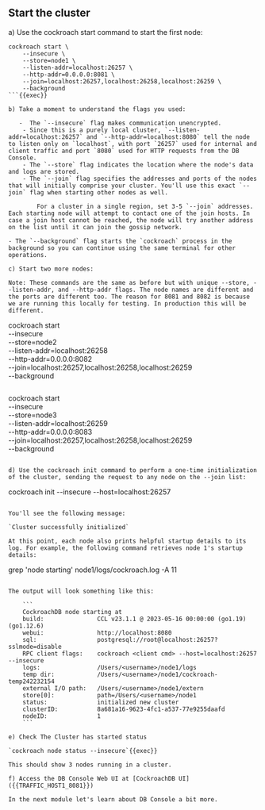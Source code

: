 ## Start the cluster

a) Use the cockroach start command to start the first node:

```
cockroach start \
    --insecure \
    --store=node1 \
    --listen-addr=localhost:26257 \
    --http-addr=0.0.0.0:8081 \
    --join=localhost:26257,localhost:26258,localhost:26259 \
    --background
```{{exec}}

b) Take a moment to understand the flags you used:

   -  The `--insecure` flag makes communication unencrypted.
    - Since this is a purely local cluster, `--listen-addr=localhost:26257` and `--http-addr=localhost:8080` tell the node to listen only on `localhost`, with port `26257` used for internal and client traffic and port `8080` used for HTTP requests from the DB Console.
    - The `--store` flag indicates the location where the node's data and logs are stored.
    - The `--join` flag specifies the addresses and ports of the nodes that will initially comprise your cluster. You'll use this exact `--join` flag when starting other nodes as well.

        For a cluster in a single region, set 3-5 `--join` addresses. Each starting node will attempt to contact one of the join hosts. In case a join host cannot be reached, the node will try another address on the list until it can join the gossip network.

- The `--background` flag starts the `cockroach` process in the background so you can continue using the same terminal for other operations.

c) Start two more nodes:

Note: These commands are the same as before but with unique --store, --listen-addr, and --http-addr flags. The node names are different and the ports are different too. The reason for 8081 and 8082 is because we are running this locally for testing. In production this will be different.

```
cockroach start \
    --insecure \
    --store=node2 \
    --listen-addr=localhost:26258 \
    --http-addr=0.0.0.0:8082 \
    --join=localhost:26257,localhost:26258,localhost:26259 \
    --background
```{{exec}}

```
cockroach start \
    --insecure \
    --store=node3 \
    --listen-addr=localhost:26259 \
    --http-addr=0.0.0.0:8083 \
    --join=localhost:26257,localhost:26258,localhost:26259 \
    --background
```{{exec}}

d) Use the cockroach init command to perform a one-time initialization of the cluster, sending the request to any node on the --join list:

```
cockroach init --insecure --host=localhost:26257
```{{exec}}

You'll see the following message:

`Cluster successfully initialized`

At this point, each node also prints helpful startup details to its log. For example, the following command retrieves node 1's startup details:

```
grep 'node starting' node1/logs/cockroach.log -A 11
```{{exec}}

The output will look something like this:

    ```
    CockroachDB node starting at 
    build:               CCL v23.1.1 @ 2023-05-16 00:00:00 (go1.19) (go1.12.6)
    webui:               http://localhost:8080
    sql:                 postgresql://root@localhost:26257?sslmode=disable
    RPC client flags:    cockroach <client cmd> --host=localhost:26257 --insecure
    logs:                /Users/<username>/node1/logs
    temp dir:            /Users/<username>/node1/cockroach-temp242232154
    external I/O path:   /Users/<username>/node1/extern
    store[0]:            path=/Users/<username>/node1
    status:              initialized new cluster
    clusterID:           8a681a16-9623-4fc1-a537-77e9255daafd
    nodeID:              1
    ```

e) Check The Cluster has started status

`cockroach node status --insecure`{{exec}}

This should show 3 nodes running in a cluster.

f) Access the DB Console Web UI at [CockroachDB UI]({{TRAFFIC_HOST1_8081}}) 

In the next module let's learn about DB Console a bit more. 